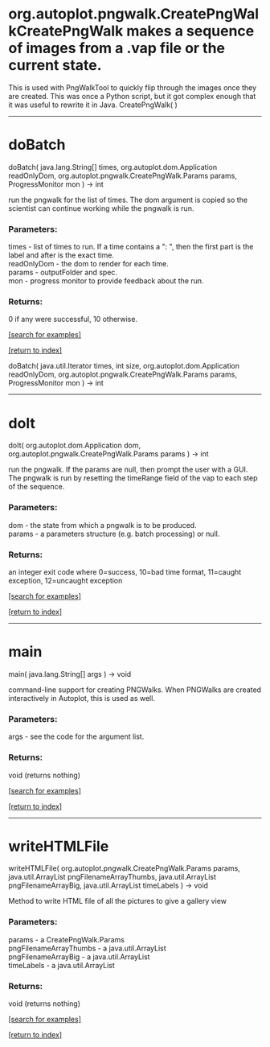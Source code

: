 # org.autoplot.pngwalk.CreatePngWalkCreatePngWalk makes a sequence of images from a .vap file or the current state.
 This is used with PngWalkTool to quickly flip through the images once they
 are created.  This was once a Python script, but it got complex enough that it was useful to
 rewrite it in Java.
CreatePngWalk( )


***
<a name="doBatch"></a>
# doBatch
doBatch( java.lang.String[] times, org.autoplot.dom.Application readOnlyDom, org.autoplot.pngwalk.CreatePngWalk.Params params, ProgressMonitor mon ) &rarr; int

run the pngwalk for the list of times.  The dom argument is copied so the
 scientist can continue working while the pngwalk is run.

### Parameters:
times - list of times to run.  If a time contains a ": ", then the first part is the label and after is the exact time.
<br>readOnlyDom - the dom to render for each time.
<br>params - outputFolder and spec.
<br>mon - progress monitor to provide feedback about the run.

### Returns:
0 if any were successful, 10 otherwise.

<a href="https://github.com/autoplot/dev/search?q=doBatch&unscoped_q=doBatch">[search for examples]</a>

<a href="https://github.com/autoplot/documentation/blob/master/javadoc/index-all.md">[return to index]</a>

doBatch( java.util.Iterator times, int size, org.autoplot.dom.Application readOnlyDom, org.autoplot.pngwalk.CreatePngWalk.Params params, ProgressMonitor mon ) &rarr; int<br>
***
<a name="doIt"></a>
# doIt
doIt( org.autoplot.dom.Application dom, org.autoplot.pngwalk.CreatePngWalk.Params params ) &rarr; int

run the pngwalk. If the params are null, then prompt the user with a GUI.
 The pngwalk is run by resetting the timeRange field of the vap to each step
 of the sequence.

### Parameters:
dom - the state from which a pngwalk is to be produced.
<br>params - a parameters structure (e.g. batch processing) or null.

### Returns:
an integer exit code where 0=success, 10=bad time format, 11=caught exception, 12=uncaught exception

<a href="https://github.com/autoplot/dev/search?q=doIt&unscoped_q=doIt">[search for examples]</a>

<a href="https://github.com/autoplot/documentation/blob/master/javadoc/index-all.md">[return to index]</a>

***
<a name="main"></a>
# main
main( java.lang.String[] args ) &rarr; void

command-line support for creating PNGWalks.  When PNGWalks are created 
 interactively in Autoplot, this is used as well.

### Parameters:
args - see the code for the argument list.

### Returns:
void (returns nothing)


<a href="https://github.com/autoplot/dev/search?q=main&unscoped_q=main">[search for examples]</a>

<a href="https://github.com/autoplot/documentation/blob/master/javadoc/index-all.md">[return to index]</a>

***
<a name="writeHTMLFile"></a>
# writeHTMLFile
writeHTMLFile( org.autoplot.pngwalk.CreatePngWalk.Params params, java.util.ArrayList pngFilenameArrayThumbs, java.util.ArrayList pngFilenameArrayBig, java.util.ArrayList timeLabels ) &rarr; void

Method to write HTML file of all the pictures to give a gallery view

### Parameters:
params - a CreatePngWalk.Params
<br>pngFilenameArrayThumbs - a java.util.ArrayList
<br>pngFilenameArrayBig - a java.util.ArrayList
<br>timeLabels - a java.util.ArrayList

### Returns:
void (returns nothing)


<a href="https://github.com/autoplot/dev/search?q=writeHTMLFile&unscoped_q=writeHTMLFile">[search for examples]</a>

<a href="https://github.com/autoplot/documentation/blob/master/javadoc/index-all.md">[return to index]</a>

